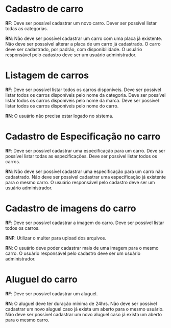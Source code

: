 # Cadastro de carro

**RF**:
Deve ser possível cadastrar um novo carro.
Dever ser possível listar todas as categorias.

**RN**:
Não deve ser possível cadastrar um carro com uma placa já existente.
Não deve ser posssível alterar a placa de um carro já cadastrado.
O carro deve ser cadastrado, por padrão, com disponibilidade.
O usuário responsável pelo cadastro deve ser um usuário administrador.

# Listagem de carros

**RF**:
Deve ser possível listar todos os carros disponíveis.
Deve ser possível listar todos os carros disponíveis pelo nome da categoria.
Deve ser possível listar todos os carros disponíveis pelo nome da marca.
Deve ser possível listar todos os carros disponíveis pelo nome do carro.

**RN**:
O usuário não precisa estar logado no sistema.

# Cadastro de Especificação no carro

**RF**:
Deve ser possível cadastrar uma especificação para um carro.
Deve ser possível listar todas as especificações.
Deve ser possível listar todos os carros.

**RN**:
Não deve ser possível cadastrar uma especificação para um carro não cadastrado.
Não deve ser possível cadastrar uma especificação já existente para o mesmo carro.
O usuário responsável pelo cadastro deve ser um usuário administrador.

# Cadastro de imagens do carro

**RF**:
Deve ser possível cadastrar a imagem do carro.
Deve ser possível listar todos os carros.

**RNF**:
Utilizar o multer para upload dos arquivos.

**RN**:
O usuário deve poder cadastrar mais de uma imagem para o mesmo carro.
O usuário responsável pelo cadastro deve ser um usuário administrador.

# Aluguel do carro

**RF**:
Deve ser possível cadastrar um aluguel.

**RN**:
O aluguel deve ter duração mínima de 24hrs.
Não deve ser possível cadastrar um novo aluguel caso já exista um aberto para o mesmo usuário.
Não deve ser possível cadastrar um novo aluguel caso já exista um aberto para o mesmo carro.